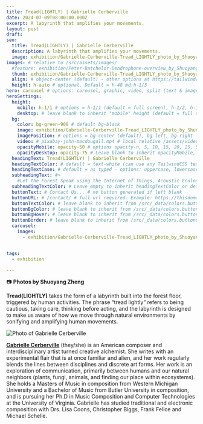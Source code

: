 ```yaml
---
title: Tread(LIGHTLY) | Gabrielle Cerberville
date: 2024-07-09T08:00:00.000Z
excerpt: A labyrinth that amplifies your movements.
layout: post
draft:
seo:
  title: Tread(LIGHTLY) | Gabrielle Cerberville
  description: A labyrinth that amplifies your movements.
  image: exhibition/Gabrielle-Cerberville-Tread_LIGHTLY_photo_by_Shuoyang_Zheng.jpg
images: # relative to /src/assets/images/
  #feature: exhibition/Peter-Batchelor-Dendrophone-overview_by_Shuoyang_Zheng.jpg
  thumb: exhibition/Gabrielle-Cerberville-Tread_LIGHTLY_photo_by_Shuoyang_Zheng.jpg
  align: # object-center (default) - other options at https://tailwindcss.com/docs/object-position
  height: h-auto # optional. Default = h-48 md:h-1/3
hero: carousel # options: carousel, graphic, video, split (text & image)
heroSettings:
  height:
    mobile: h-1/1 # options = h-1/1 (default = full screen), h-1/2, h-1/3, h-3/4, h-9/10, h-48 (12rem, 192px), h-56 (14rem, 224px), h-64 (16rem, 256px)
    desktop: # leave blank to inherit "mobile" height (default = full screen)
  bg:
    color: bg-green-900 # default bg-black
    image: exhibition/Gabrielle-Cerberville-Tread_LIGHTLY_photo_by_Shuoyang_Zheng.jpg # relative to /assets/images/
    imagePosition: # options = bg-center (default), bg-left, bg-right
    video: # pixabay-john-macdougall.mp4 # local relative /assets/video/, or full https://... if remote?
    opacityMobile: opacity-50 # options opacity-n, 5, 10, 15, 20, 25, 50, 75, 100 (default)
    opacityDesktop: opacity-75 # Leave blank to inherit opacityMobile, use same options as opacityMobile
  headingText: Tread(LIGHTLY) | Gabrielle Cerberville
  headingTextColor: # default = text-white (can use any TailwindCSS text-[color]-[xxx])
  headingTextCase: # default = as typed - options: uppercase, lowercase, capitalize
  subheadingText: #>
    #Let the Forest Speak using the Internet of Things, Acoustic Ecology and Creative AI<br /><span style="color:grey">AHRC-funded project (2023-25) : AH/X011585/1</span>
  subheadingTextColor: # Leave empty to inherit headingTextColor or default (text-white) or use any text-[color]-[xxx]
  buttonText: # Contact Us... # no button generated if left blank
  buttonURL: # /contact/ # full url required. Example: https://thisdomain.com/somepage/
  buttonTextColor: # leave blank to inherit from /src/_data/colors.buttonCustom or buttonDefault
  buttonBgColor: # leave blank to inherit from /src/_data/colors.buttonCustom.bg or buttonDefault.bg
  buttonBgHover: # leave blank to inherit from /src/_data/colors.buttonCustom.bgHover or buttonDefault.bgHover
  buttonBorder: # leave blank to inherit from /src/_data/colors.buttonCustom.border or buttonDefault.border
  carousel:
    images:
      - exhibition/Gabrielle-Cerberville-Tread_LIGHTLY_photo_by_Shuoyang_Zheng.jpg


tags:
  - exhibition

---
```


:camera: **Photos by Shuoyang Zheng**


**Tread(LIGHTLY)** takes the form of a labyrinth built into the forest floor, triggered by human activities. The phrase “tread lightly” refers to being cautious, taking care, thinking before acting, and the labyrinth is designed to make us aware of how we move through natural environments by sonifying and amplifying human movements.

<div class="bg-gray-200 p-4 mt-4">

<img class="h-48 rounded-full mt-2 mr-2 float-left " src="/assets/images/authors/gabrielle-cerberville.jpg" alt="Photo of Gabrielle Cerberville">

[**Gabrielle Cerberville**](/2024/05/13/meet-the-artists-gabrielle-cerberville/) (they/she) is an American composer and interdisciplinary artist turned creative alchemist. She writes with an experimental flair that is at once familiar and alien, and her work regularly blends the lines between disciplines and discrete art forms. Her work is an exploration of communication, primarily between humans and our natural neighbors (plants, fungi, animals, and finding our place within ecosystems). She holds a Masters of Music in composition from Western Michigan University and a Bachelor of Music from Butler University in composition, and is pursuing her Ph.D in Music Composition and Computer Technologies at the University of Virginia. Gabrielle has studied traditional and electronic composition with Drs. Lisa Coons, Christopher Biggs, Frank Felice and Michael Schelle.

<br />

</div>







